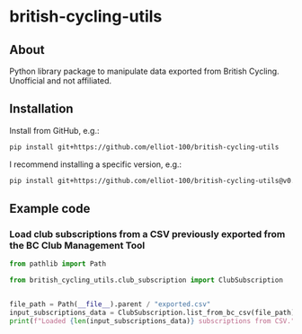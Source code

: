 # british-cycling-utils

## About

Python library package to manipulate data exported from British Cycling.
Unofficial and not affiliated.  

## Installation

Install from GitHub, e.g.:

```sh
pip install git+https://github.com/elliot-100/british-cycling-utils
```

I recommend installing a specific version, e.g.:

```sh
pip install git+https://github.com/elliot-100/british-cycling-utils@v0.1.2
```

## Example code

### Load club subscriptions from a CSV previously exported from the BC Club Management Tool

```python
from pathlib import Path

from british_cycling_utils.club_subscription import ClubSubscription


file_path = Path(__file__).parent / "exported.csv"
input_subscriptions_data = ClubSubscription.list_from_bc_csv(file_path)
print(f"Loaded {len(input_subscriptions_data)} subscriptions from CSV.")
```